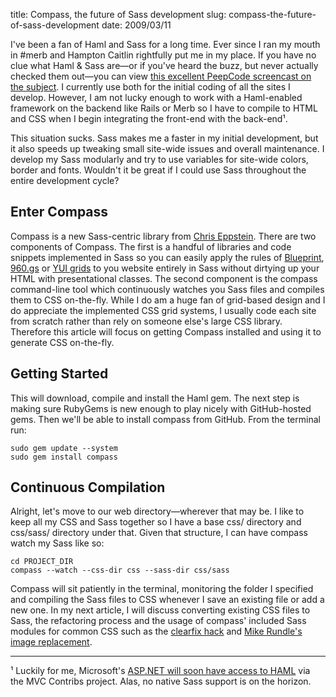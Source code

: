 title: Compass, the future of Sass development
slug: compass-the-future-of-sass-development
date: 2009/03/11

[peepcode-haml]: http://peepcode.com/products/haml-and-sass
[chris-github]:  http://github.com/chriseppstein
[blueprint]:     http://www.blueprintcss.org/
[960]:           http://960.gs/
[yui]:           http://developer.yahoo.com/yui/grids/
[haml]:          http://github.com/nex3/haml/tarball/master
[clearfix]:      http://www.positioniseverything.net/easyclearing.html
[image-replace]: http://phark.typepad.com/phark/2003/08/accessible_imag.html
[nhaml]:         http://andrewpeters.net/2007/12/19/introducing-nhaml-an-aspnet-mvc-view-engine/

I've been a fan of Haml and Sass for a long time. Ever since I ran my mouth in #merb and Hampton Caitlin rightfully put me in my place. If you have no clue what Haml &amp; Sass are—or if you've heard the buzz, but never actually checked them out—you can view [this excellent PeepCode screencast on the subject][peepcode-haml]. I currently use both for the initial coding of all the sites I develop. However, I am not lucky enough to work with a Haml-enabled framework on the backend like Rails or Merb so I have to compile to HTML and CSS when I begin integrating the front-end with the back-end¹.

This situation sucks. Sass makes me a faster in my initial development, but it also speeds up tweaking small site-wide issues and overall maintenance. I develop my Sass modularly and try to use variables for site-wide colors, border and fonts. Wouldn't it be great if I could use Sass throughout the entire development cycle?

Enter Compass
-------------
Compass is a new Sass-centric library from [Chris Eppstein][chris-github]. 
There are two components of Compass. The first is a handful of libraries and code snippets implemented in Sass so you can easily apply the rules of [Blueprint][blueprint], [960.gs][960] or [YUI grids][yui] to you website entirely in Sass without dirtying up your HTML with presentational classes. The second component is the compass command-line tool which continuously watches you Sass files and compiles them to CSS on-the-fly. While I do am a huge fan of grid-based design and I do appreciate the implemented CSS grid systems, I usually code each site from scratch rather than rely on someone else's large CSS library. Therefore this article will focus on getting Compass installed and using it to generate CSS on-the-fly.

Getting Started
---------------
This will download, compile and install the Haml gem. The next step is making sure RubyGems is new enough to play nicely with GitHub-hosted gems. Then we'll be able to install compass from GitHub. From the terminal run:

    sudo gem update --system
    sudo gem install compass

Continuous Compilation
----------------------
Alright, let's move to our web directory—wherever that may be. I like to keep all my CSS and Sass together so I have a base css/ directory and css/sass/ directory under that. Given that structure, I can have compass watch my Sass like so:

    cd PROJECT_DIR
    compass --watch --css-dir css --sass-dir css/sass

Compass will sit patiently in the terminal, monitoring the folder I specified and compiling the Sass files to CSS whenever I save an existing file or add a new one. In my next article, I will discuss converting existing CSS files to Sass, the refactoring process and the usage of compass' included Sass modules for common CSS such as the [clearfix hack][clearfix] and [Mike Rundle's image replacement][image-replace].

- - - - - - 

¹ Luckily for me, Microsoft's [ASP.NET will soon have access to HAML][nhaml] via the MVC Contribs project. Alas, no native Sass support is on the horizon.